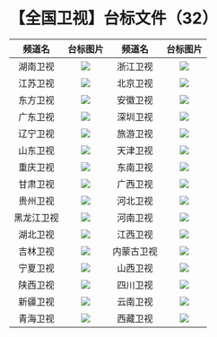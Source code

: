 # 【全国卫视】台标文件（32）
|频道名|台标图片|频道名|台标图片|
|:---:|:---:|:---:|:---:|
|湖南卫视|<img src="https://raw.githubusercontent.com/wanglindl/TVlogo/main/img/Hunan.png">|浙江卫视|<img src="https://raw.githubusercontent.com/wanglindl/TVlogo/main/img/Zhejiang.png">|
|江苏卫视|<img src="https://raw.githubusercontent.com/wanglindl/TVlogo/main/img/Jiangsu.png">|北京卫视|<img src="https://raw.githubusercontent.com/wanglindl/TVlogo/main/img/Beijing.png">|
|东方卫视|<img src="https://raw.githubusercontent.com/wanglindl/TVlogo/main/img/Dongfang.png">|安徽卫视|<img src="https://raw.githubusercontent.com/wanglindl/TVlogo/main/img/Anhui.png">|
|广东卫视|<img src="https://raw.githubusercontent.com/wanglindl/TVlogo/main/img/Guangdong.png">|深圳卫视|<img src="https://raw.githubusercontent.com/wanglindl/TVlogo/main/img/Shenzhen.png">|
|辽宁卫视|<img src="https://raw.githubusercontent.com/wanglindl/TVlogo/main/img/Liaoning.png">|旅游卫视|<img src="https://raw.githubusercontent.com/wanglindl/TVlogo/main/img/Hainan.png">|
|山东卫视|<img src="https://raw.githubusercontent.com/wanglindl/TVlogo/main/img/Shandong.png">|天津卫视|<img src="https://raw.githubusercontent.com/wanglindl/TVlogo/main/img/Tianjin.png">|
|重庆卫视|<img src="https://raw.githubusercontent.com/wanglindl/TVlogo/main/img/Chongqing.png">|东南卫视|<img src="https://raw.githubusercontent.com/wanglindl/TVlogo/main/img/Dongnan.png">|
|甘肃卫视|<img src="https://raw.githubusercontent.com/wanglindl/TVlogo/main/img/Gansu.png">|广西卫视|<img src="https://raw.githubusercontent.com/wanglindl/TVlogo/main/img/Guangxi.png">|
|贵州卫视|<img src="https://raw.githubusercontent.com/wanglindl/TVlogo/main/img/Guizhou.png">|河北卫视|<img src="https://raw.githubusercontent.com/wanglindl/TVlogo/main/img/Hebei.png">|
|黑龙江卫视|<img src="https://raw.githubusercontent.com/wanglindl/TVlogo/main/img/Heilongjiang.png">|河南卫视|<img src="https://raw.githubusercontent.com/wanglindl/TVlogo/main/img/Henan.png">|
|湖北卫视|<img src="https://raw.githubusercontent.com/wanglindl/TVlogo/main/img/Hubei.png">|江西卫视|<img src="https://raw.githubusercontent.com/wanglindl/TVlogo/main/img/Jiangxi.png">|
|吉林卫视|<img src="https://raw.githubusercontent.com/wanglindl/TVlogo/main/img/Jilin.png">|内蒙古卫视|<img src="https://raw.githubusercontent.com/wanglindl/TVlogo/main/img/Neimeng.png">|
|宁夏卫视|<img src="https://raw.githubusercontent.com/wanglindl/TVlogo/main/img/Ningxia.png">|山西卫视|<img src="https://raw.githubusercontent.com/wanglindl/TVlogo/main/img/Shanxi_.png">|
|陕西卫视|<img src="https://raw.githubusercontent.com/wanglindl/TVlogo/main/img/Shanxi.png">|四川卫视|<img src="https://raw.githubusercontent.com/wanglindl/TVlogo/main/img/Sichuan.png">|
|新疆卫视|<img src="https://raw.githubusercontent.com/wanglindl/TVlogo/main/img/Xinjiang.png">|云南卫视|<img src="https://raw.githubusercontent.com/wanglindl/TVlogo/main/img/Yunnan.png">|
|青海卫视|<img src="https://raw.githubusercontent.com/wanglindl/TVlogo/main/img/Qinghai.png">|西藏卫视|<img src="https://raw.githubusercontent.com/wanglindl/TVlogo/main/img/Xizang.png">|
